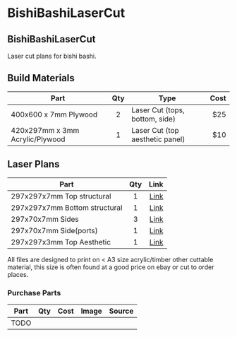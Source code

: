# BishiBashiLaserCut



## BishiBashiLaserCut
Laser cut plans for bishi bashi.


## Build Materials

| Part                | Qty | Type            | Cost   | 
| ----------------    |:---:| --------------- | ------:| 
| 400x600 x 7mm Plywood | 2   | Laser Cut (tops, bottom, side)       |    $25  | 
| 420x297mm x 3mm Acrylic/Plywood | 1   | Laser Cut (top aesthetic panel)      |    $10  |

## Laser Plans
| Part                          | Qty |  Link |
| ---------------               |:---:| -----:
| 297x297x7mm Top structural    | 1   | [Link](../master/Lasercut/top-structural.svg) |
| 297x297x7mm Bottom structural | 1   | [Link](../master/Lasercut/bottom.svg) |
| 297x70x7mm Sides              | 3   | [Link](../master/Lasercut/side.svg) |
| 297x70x7mm Side(ports)        | 1   | [Link](../master/Lasercut/side-ports.svg) | 
| 297x297x3mm Top Aesthetic     | 1   | [Link](../master/Lasercut/top-aesthetic.svg) |


All files are designed to print on < A3 size acrylic/timber other cuttable material, this size is often found at a good price on ebay or cut to order places. 



### Purchase Parts

| Part                       | Qty | Cost   | Image | Source |
| -------------------------- |:---:| ------:| ----- | -------|
| TODO                       |     |        |       |        |


